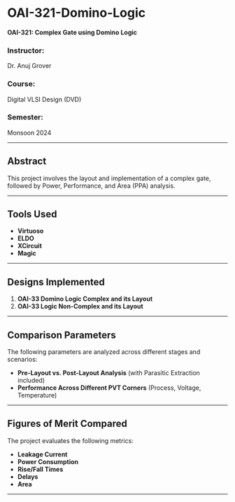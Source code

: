 # **OAI-321-Domino-Logic**  
**OAI-321: Complex Gate using Domino Logic**  

### **Instructor:**  
Dr. Anuj Grover  

### **Course:**  
Digital VLSI Design (DVD)  

### **Semester:**  
Monsoon 2024  

---

## **Abstract**  
This project involves the layout and implementation of a complex gate, followed by Power, Performance, and Area (PPA) analysis.  

---

## **Tools Used**  
- **Virtuoso**  
- **ELDO**  
- **XCircuit**  
- **Magic**  

---

## **Designs Implemented**  
1. **OAI-33 Domino Logic Complex and its Layout**  
2. **OAI-33 Logic Non-Complex and its Layout**  

---

## **Comparison Parameters**  
The following parameters are analyzed across different stages and scenarios:  
- **Pre-Layout vs. Post-Layout Analysis** (with Parasitic Extraction included)  
- **Performance Across Different PVT Corners** (Process, Voltage, Temperature)  

---

## **Figures of Merit Compared**  
The project evaluates the following metrics:  
- **Leakage Current**  
- **Power Consumption**  
- **Rise/Fall Times**  
- **Delays**  
- **Area**  

--- 
